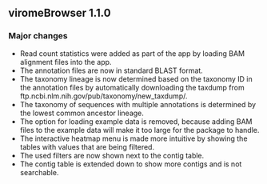 ## viromeBrowser 1.1.0

### Major changes
- Read count statistics were added as part of the app by loading BAM alignment files into the app.
- The annotation files are now in standard BLAST format.
- The taxonomy lineage is now determined based on the taxonomy ID in the annotation files by automatically downloading the taxdump from ftp.ncbi.nlm.nih.gov/pub/taxonomy/new_taxdump/.
- The taxonomy of sequences with multiple annotations is determined by the lowest common ancestor lineage.
- The option for loading example data is removed, because adding BAM files to the example data will make it too large for the package to handle.
- The interactive heatmap menu is made more intuitive by showing the tables with values that are being filtered.
- The used filters are now shown next to the contig table.
- The contig table is extended down to show more contigs and is not searchable.